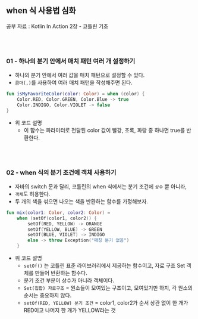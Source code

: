 ## when 식 사용법 심화

공부 자료 : Kotlin In Action 2장 - 코틀린 기초

<br></br>

### 01 - 하나의 분기 안에서 매치 패턴 여러 개 설정하기

- 하나의 분기 안에서 여러 값을 매치 패턴으로 설정할 수 있다.
- `콤마(,)`를 사용하여 여러 매치 패턴을 작성해주면 된다.
~~~kotlin
fun isMyFavoriteColor(color: Color) = when (color) {
    Color.RED, Color.GREEN, Color.Blue -> true
    Color.INDIGO, Color.VIOLET -> false
}
~~~
- 위 코드 설명
  - 이 함수는 파라미터로 전달된 color 값이 빨강, 초록, 파랑 중 하나면 true를 반환한다.

<br></br>

### 02 - when 식의 분기 조건에 객체 사용하기

- 자바의 switch 문과 달리, 코틀린의 when 식에서는 분기 조건에 `상수` 뿐 아니라,
- `객체`도 허용한다.
- 두 개의 색을 섞으면 나오는 색을 반환하는 함수를 가정해보자.
~~~kotlin
fun mix(color1: Color, color2: Color) = 
    when (setOf(color1, color2)) {
        setOf(RED, YELLOW) -> ORANGE
        setOf(YELLOW, BLUE) -> GREEN
        setOf(BLUE, VIOLET) -> INDIGO
        else -> throw Exception("매칭 분기 없음")
    }
~~~
- 위 코드 설명
  - `setOf()` 는 코틀린 표준 라이브러리에서 제공하는 함수이고, 자료 구조 Set 객체를 만들어 반환하는 함수다.
  - 분기 조건 부분이 상수가 아니라 객체이다.
  - `Set(집합) 자료구조` = 원소들이 모여있는 구조이고, 모여있기만 하지, 각 원소의 순서는 중요하지 않다.
  - `setOf(RED, YELLOW) 분기 조건` = color1, color2가 순서 상관 없이 한 개가 RED이고 나머지 한 개가 YELLOW라는 것 ️
